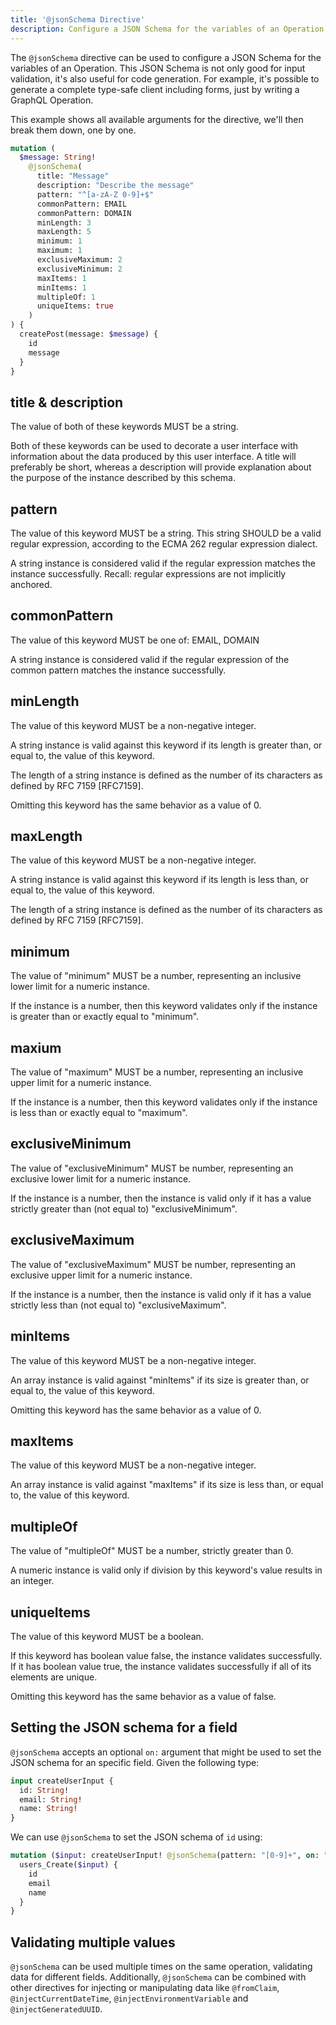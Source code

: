 ```yaml
---
title: '@jsonSchema Directive'
description: Configure a JSON Schema for the variables of an Operation.
---
```


The `@jsonSchema` directive can be used to configure a JSON Schema for the variables of an Operation.
This JSON Schema is not only good for input validation, it's also useful for code generation.
For example, it's possible to generate a complete type-safe client including forms, just by writing a GraphQL Operation.

This example shows all available arguments for the directive,
we'll then break them down, one by one.

```graphql
mutation (
  $message: String!
    @jsonSchema(
      title: "Message"
      description: "Describe the message"
      pattern: "^[a-zA-Z 0-9]+$"
      commonPattern: EMAIL
      commonPattern: DOMAIN
      minLength: 3
      maxLength: 5
      minimum: 1
      maximum: 1
      exclusiveMaximum: 2
      exclusiveMinimum: 2
      maxItems: 1
      minItems: 1
      multipleOf: 1
      uniqueItems: true
    )
) {
  createPost(message: $message) {
    id
    message
  }
}
```

## title & description

The value of both of these keywords MUST be a string.

Both of these keywords can be used to decorate a user interface with
information about the data produced by this user interface. A title
will preferably be short, whereas a description will provide
explanation about the purpose of the instance described by this
schema.

## pattern

The value of this keyword MUST be a string. This string SHOULD be a
valid regular expression, according to the ECMA 262 regular
expression dialect.

A string instance is considered valid if the regular expression
matches the instance successfully. Recall: regular expressions are
not implicitly anchored.

## commonPattern

The value of this keyword MUST be one of: EMAIL, DOMAIN

A string instance is considered valid if the regular expression of the common pattern
matches the instance successfully.

## minLength

The value of this keyword MUST be a non-negative integer.

A string instance is valid against this keyword if its length is
greater than, or equal to, the value of this keyword.

The length of a string instance is defined as the number of its
characters as defined by RFC 7159 [RFC7159].

Omitting this keyword has the same behavior as a value of 0.

## maxLength

The value of this keyword MUST be a non-negative integer.

A string instance is valid against this keyword if its length is less
than, or equal to, the value of this keyword.

The length of a string instance is defined as the number of its
characters as defined by RFC 7159 [RFC7159].

## minimum

The value of "minimum" MUST be a number, representing an inclusive
lower limit for a numeric instance.

If the instance is a number, then this keyword validates only if the
instance is greater than or exactly equal to "minimum".

## maxium

The value of "maximum" MUST be a number, representing an inclusive
upper limit for a numeric instance.

If the instance is a number, then this keyword validates only if the
instance is less than or exactly equal to "maximum".

## exclusiveMinimum

The value of "exclusiveMinimum" MUST be number, representing an
exclusive lower limit for a numeric instance.

If the instance is a number, then the instance is valid only if it
has a value strictly greater than (not equal to) "exclusiveMinimum".

## exclusiveMaximum

The value of "exclusiveMaximum" MUST be number, representing an
exclusive upper limit for a numeric instance.

If the instance is a number, then the instance is valid only if it
has a value strictly less than (not equal to) "exclusiveMaximum".

## minItems

The value of this keyword MUST be a non-negative integer.

An array instance is valid against "minItems" if its size is greater
than, or equal to, the value of this keyword.

Omitting this keyword has the same behavior as a value of 0.

## maxItems

The value of this keyword MUST be a non-negative integer.

An array instance is valid against "maxItems" if its size is less
than, or equal to, the value of this keyword.

## multipleOf

The value of "multipleOf" MUST be a number, strictly greater than 0.

A numeric instance is valid only if division by this keyword's value
results in an integer.

## uniqueItems

The value of this keyword MUST be a boolean.

If this keyword has boolean value false, the instance validates
successfully. If it has boolean value true, the instance validates
successfully if all of its elements are unique.

Omitting this keyword has the same behavior as a value of false.

## Setting the JSON schema for a field

`@jsonSchema` accepts an optional `on:` argument that might be used to set the JSON schema for an
specific field. Given the following type:

```graphql
input createUserInput {
  id: String!
  email: String!
  name: String!
}
```

We can use `@jsonSchema` to set the JSON schema of `id` using:

```graphql
mutation ($input: createUserInput! @jsonSchema(pattern: "[0-9]+", on: "id")) {
  users_Create($input) {
    id
    email
    name
  }
}
```

## Validating multiple values

`@jsonSchema` can be used multiple times on the same operation, validating data for different fields.
Additionally, `@jsonSchema` can be combined with other directives for injecting or manipulating data
like `@fromClaim`, `@injectCurrentDateTime`, `@injectEnvironmentVariable` and `@injectGeneratedUUID`.
